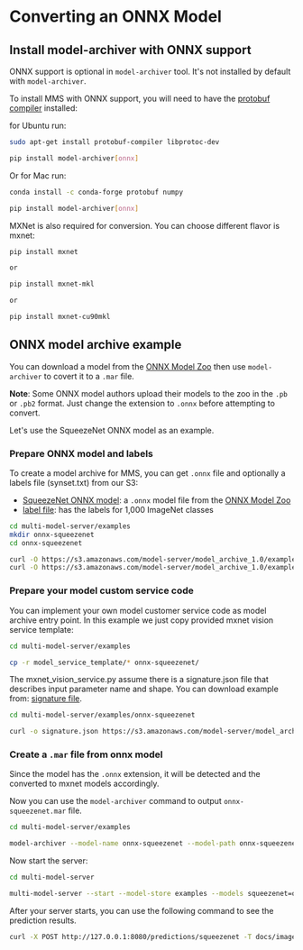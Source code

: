 # Converting an ONNX Model

## Install model-archiver with ONNX support
ONNX support is optional in `model-archiver` tool. It's not installed by default with `model-archiver`.

To install MMS with ONNX support, you will need to have the [protobuf compiler](https://github.com/onnx/onnx#installation) installed:

for Ubuntu run:

```bash
sudo apt-get install protobuf-compiler libprotoc-dev

pip install model-archiver[onnx]
```

Or for Mac run:

```bash
conda install -c conda-forge protobuf numpy

pip install model-archiver[onnx]
```

MXNet is also required for conversion. You can choose different flavor is mxnet:

```bash
pip install mxnet

or

pip install mxnet-mkl

or

pip install mxnet-cu90mkl
```

## ONNX model archive example

You can download a model from the [ONNX Model Zoo](https://github.com/onnx/models) then use `model-archiver` to covert it to a `.mar` file.

**Note**: Some ONNX model authors upload their models to the zoo in the `.pb` or `.pb2` format. Just change the extension to `.onnx` before attempting to convert.

Let's use the SqueezeNet ONNX model as an example. 

### Prepare ONNX model and labels

To create a model archive for MMS, you can get `.onnx` file and optionally a labels file (synset.txt) from our S3:

* [SqueezeNet ONNX model](https://s3.amazonaws.com/model-server/model_archive_1.0/examples/onnx-squeezenet/squeezenet.onnx): a `.onnx` model file from the [ONNX Model Zoo](https://github.com/onnx/models)
* [label file](https://s3.amazonaws.com/model-server/model_archive_1.0/examples/onnx-squeezenet/synset.txt): has the labels for 1,000 ImageNet classes

```bash
cd multi-model-server/examples
mkdir onnx-squeezenet
cd onnx-squeezenet

curl -O https://s3.amazonaws.com/model-server/model_archive_1.0/examples/onnx-squeezenet/squeezenet.onnx
curl -O https://s3.amazonaws.com/model-server/model_archive_1.0/examples/onnx-squeezenet/synset.txt
```

###  Prepare your model custom service code

You can implement your own model customer service code as model archive entry point. In this example we just copy provided mxnet vision service template:

```bash
cd multi-model-server/examples

cp -r model_service_template/* onnx-squeezenet/
```

The mxnet_vision_service.py assume there is a signature.json file that describes input parameter name and shape. You can download example from: [signature file](https://s3.amazonaws.com/model-server/model_archive_1.0/examples/onnx-squeezenet/signature.json).


```bash
cd multi-model-server/examples/onnx-squeezenet

curl -o signature.json https://s3.amazonaws.com/model-server/model_archive_1.0/examples/onnx-squeezenet/signature.json
```

### Create a `.mar` file from onnx model

Since the model has the `.onnx` extension, it will be detected and the converted to mxnet models accordingly.

Now you can use the `model-archiver` command to output `onnx-squeezenet.mar` file.

```bash
cd multi-model-server/examples

model-archiver --model-name onnx-squeezenet --model-path onnx-squeezenet --handler mxnet_vision_service:handle
```

Now start the server:

```bash
cd multi-model-server

multi-model-server --start --model-store examples --models squeezenet=onnx-squeezenet.mar
```

After your server starts, you can use the following command to see the prediction results.

```bash
curl -X POST http://127.0.0.1:8080/predictions/squeezenet -T docs/images/kitten_small.jpg
```
